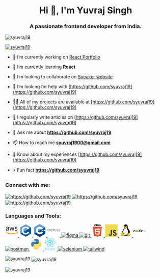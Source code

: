 <h1 align="center">Hi 👋, I'm Yuvraj Singh</h1>
<h3 align="center">A passionate frontend developer from India.</h3>

<p align="left"> <img src="https://komarev.com/ghpvc/?username=syuvraj19&label=Profile%20views&color=0e75b6&style=flat" alt="syuvraj19" /> </p>

<p align="left"> <a href="https://github.com/ryo-ma/github-profile-trophy"><img src="https://github-profile-trophy.vercel.app/?username=syuvraj19" alt="syuvraj19" /></a> </p>

- 🔭 I’m currently working on [React Portfolio](https://github.com/syuvraj19)

- 🌱 I’m currently learning **React**

- 👯 I’m looking to collaborate on [Sneaker website](https://github.com/syuvraj19)

- 🤝 I’m looking for help with [https://github.com/syuvraj19](https://github.com/syuvraj19)

- 👨‍💻 All of my projects are available at [https://github.com/syuvraj19](https://github.com/syuvraj19)

- 📝 I regularly write articles on [https://github.com/syuvraj19](https://github.com/syuvraj19)

- 💬 Ask me about **https://github.com/syuvraj19**

- 📫 How to reach me **syuvraj1900@gmail.com**

- 📄 Know about my experiences [https://github.com/syuvraj19](https://github.com/syuvraj19)

- ⚡ Fun fact **https://github.com/syuvraj19**

<h3 align="left">Connect with me:</h3>
<p align="left">
<a href="https://linkedin.com/in/https://github.com/syuvraj19" target="blank"><img align="center" src="https://raw.githubusercontent.com/rahuldkjain/github-profile-readme-generator/master/src/images/icons/Social/linked-in-alt.svg" alt="https://github.com/syuvraj19" height="30" width="40" /></a>
<a href="https://fb.com/https://github.com/syuvraj19" target="blank"><img align="center" src="https://raw.githubusercontent.com/rahuldkjain/github-profile-readme-generator/master/src/images/icons/Social/facebook.svg" alt="https://github.com/syuvraj19" height="30" width="40" /></a>
<a href="https://instagram.com/https://github.com/syuvraj19" target="blank"><img align="center" src="https://raw.githubusercontent.com/rahuldkjain/github-profile-readme-generator/master/src/images/icons/Social/instagram.svg" alt="https://github.com/syuvraj19" height="30" width="40" /></a>
</p>

<h3 align="left">Languages and Tools:</h3>
<p align="left"> <a href="https://aws.amazon.com" target="_blank" rel="noreferrer"> <img src="https://raw.githubusercontent.com/devicons/devicon/master/icons/amazonwebservices/amazonwebservices-original-wordmark.svg" alt="aws" width="40" height="40"/> </a> <a href="https://www.cprogramming.com/" target="_blank" rel="noreferrer"> <img src="https://raw.githubusercontent.com/devicons/devicon/master/icons/c/c-original.svg" alt="c" width="40" height="40"/> </a> <a href="https://www.w3schools.com/cpp/" target="_blank" rel="noreferrer"> <img src="https://raw.githubusercontent.com/devicons/devicon/master/icons/cplusplus/cplusplus-original.svg" alt="cplusplus" width="40" height="40"/> </a> <a href="https://expressjs.com" target="_blank" rel="noreferrer"> <img src="https://raw.githubusercontent.com/devicons/devicon/master/icons/express/express-original-wordmark.svg" alt="express" width="40" height="40"/> </a> <a href="https://www.figma.com/" target="_blank" rel="noreferrer"> <img src="https://www.vectorlogo.zone/logos/figma/figma-icon.svg" alt="figma" width="40" height="40"/> </a> <a href="https://git-scm.com/" target="_blank" rel="noreferrer"> <img src="https://www.vectorlogo.zone/logos/git-scm/git-scm-icon.svg" alt="git" width="40" height="40"/> </a> <a href="https://www.w3.org/html/" target="_blank" rel="noreferrer"> <img src="https://raw.githubusercontent.com/devicons/devicon/master/icons/html5/html5-original-wordmark.svg" alt="html5" width="40" height="40"/> </a> <a href="https://developer.mozilla.org/en-US/docs/Web/JavaScript" target="_blank" rel="noreferrer"> <img src="https://raw.githubusercontent.com/devicons/devicon/master/icons/javascript/javascript-original.svg" alt="javascript" width="40" height="40"/> </a> <a href="https://www.linux.org/" target="_blank" rel="noreferrer"> <img src="https://raw.githubusercontent.com/devicons/devicon/master/icons/linux/linux-original.svg" alt="linux" width="40" height="40"/> </a> <a href="https://nodejs.org" target="_blank" rel="noreferrer"> <img src="https://raw.githubusercontent.com/devicons/devicon/master/icons/nodejs/nodejs-original-wordmark.svg" alt="nodejs" width="40" height="40"/> </a> <a href="https://postman.com" target="_blank" rel="noreferrer"> <img src="https://www.vectorlogo.zone/logos/getpostman/getpostman-icon.svg" alt="postman" width="40" height="40"/> </a> <a href="https://www.python.org" target="_blank" rel="noreferrer"> <img src="https://raw.githubusercontent.com/devicons/devicon/master/icons/python/python-original.svg" alt="python" width="40" height="40"/> </a> <a href="https://reactjs.org/" target="_blank" rel="noreferrer"> <img src="https://raw.githubusercontent.com/devicons/devicon/master/icons/react/react-original-wordmark.svg" alt="react" width="40" height="40"/> </a> <a href="https://www.selenium.dev" target="_blank" rel="noreferrer"> <img src="https://raw.githubusercontent.com/detain/svg-logos/780f25886640cef088af994181646db2f6b1a3f8/svg/selenium-logo.svg" alt="selenium" width="40" height="40"/> </a> <a href="https://tailwindcss.com/" target="_blank" rel="noreferrer"> <img src="https://www.vectorlogo.zone/logos/tailwindcss/tailwindcss-icon.svg" alt="tailwind" width="40" height="40"/> </a> </p>

<p><img align="left" src="https://github-readme-stats.vercel.app/api/top-langs?username=syuvraj19&show_icons=true&locale=en&layout=compact" alt="syuvraj19" /></p>

<p>&nbsp;<img align="center" src="https://github-readme-stats.vercel.app/api?username=syuvraj19&show_icons=true&locale=en" alt="syuvraj19" /></p>

<p><img align="center" src="https://github-readme-streak-stats.herokuapp.com/?user=syuvraj19&" alt="syuvraj19" /></p>
